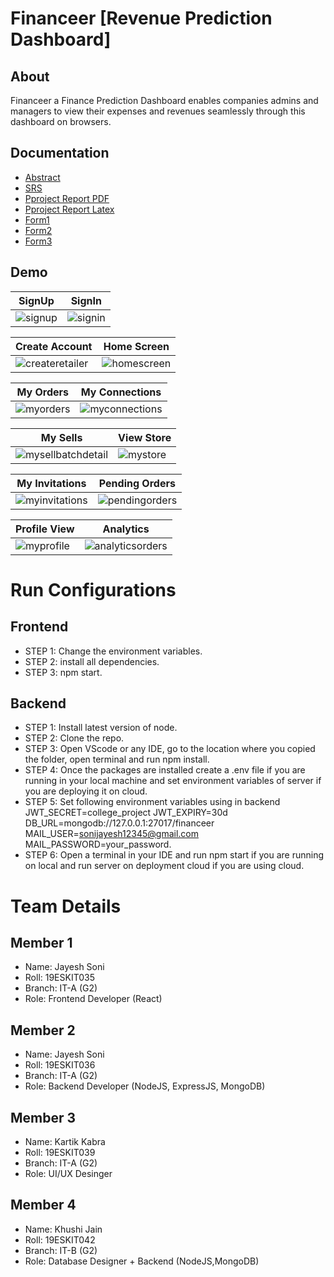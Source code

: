 # Financeer [Revenue Prediction Dashboard]

<!-- ![xQhhE8f01UZN_1024_500](https://github.com/raghavtilak/TradeConnect/assets/74963954/3f8c7103-9ac4-4cd4-ac82-ee553dae9df9) -->

## About

Financeer a Finance Prediction Dashboard enables companies admins and managers to view their expenses and revenues seamlessly through this dashboard on browsers.

<!-- [Download APK](https://github.com/raghavtilak/TradeConnect/blob/main/FrontendCode/TradeConnect-master/app/release/app-release.apk) -->

## Documentation

- [Abstract](https://github.com/raghavtilak/TradeConnect/blob/main/Project%20Documentation/AbstractTradeConnect.pdf)
- [SRS](https://github.com/raghavtilak/TradeConnect/blob/main/Project%20Documentation/SRSTradeConnect.pdf)
- [Pproject Report PDF](https://github.com/raghavtilak/TradeConnect/blob/main/Project%20Documentation/ProjectReportTradeConnect.pdf)
- [Pproject Report Latex](https://github.com/raghavtilak/TradeConnect/blob/main/Project%20Documentation/ProjectReportTradeConnect.zip)
- [Form1](https://github.com/raghavtilak/TradeConnect/blob/main/Project%20Documentation/Form1.pdf)
- [Form2](https://github.com/raghavtilak/TradeConnect/blob/main/Project%20Documentation/Form2.pdf)
- [Form3](https://github.com/raghavtilak/TradeConnect/blob/main/Project%20Documentation/Form3.pdf)

## Demo

| SignUp                                                                                                      | SignIn                                                                                                      |
| ----------------------------------------------------------------------------------------------------------- | ----------------------------------------------------------------------------------------------------------- |
| ![signup](https://github.com/raghavtilak/TradeConnect/assets/74963954/b175c152-621f-4edf-ada5-ac216f4cef81) | ![signin](https://github.com/raghavtilak/TradeConnect/assets/74963954/bc740353-dc12-4c47-80cc-682057b12356) |

| Create Account                                                                                                      | Home Screen                                                                                                     |
| ------------------------------------------------------------------------------------------------------------------- | --------------------------------------------------------------------------------------------------------------- |
| ![createretailer](https://github.com/raghavtilak/TradeConnect/assets/74963954/70c580e5-d502-49a6-ad57-696539c8fa13) | ![homescreen](https://github.com/raghavtilak/TradeConnect/assets/74963954/e09f67e6-812f-4771-a058-bc375292d1e4) |

| My Orders                                                                                                     | My Connections                                                                                                     |
| ------------------------------------------------------------------------------------------------------------- | ------------------------------------------------------------------------------------------------------------------ |
| ![myorders](https://github.com/raghavtilak/TradeConnect/assets/74963954/12e272e1-3e06-452c-a380-a9e199308df9) | ![myconnections](https://github.com/raghavtilak/TradeConnect/assets/74963954/ae7f5866-ebd6-45bf-9a85-f7984f84791b) |

| My Sells                                                                                                               | View Store                                                                                                   |
| ---------------------------------------------------------------------------------------------------------------------- | ------------------------------------------------------------------------------------------------------------ |
| ![mysellbatchdetail](https://github.com/raghavtilak/TradeConnect/assets/74963954/1e3836b4-2eef-4900-b80b-0ee48b5dbfe4) | ![mystore](https://github.com/raghavtilak/TradeConnect/assets/74963954/2f84f07b-a874-4f89-920c-833a5742042f) |

| My Invitations                                                                                                     | Pending Orders                                                                                                     |
| ------------------------------------------------------------------------------------------------------------------ | ------------------------------------------------------------------------------------------------------------------ |
| ![myinvitations](https://github.com/raghavtilak/TradeConnect/assets/74963954/866bd3e0-0432-4d07-ae45-9dd7a58a0599) | ![pendingorders](https://github.com/raghavtilak/TradeConnect/assets/74963954/5ee0b434-6d09-4d4d-9fdb-80beaeac905f) |

| Profile View                                                                                                   | Analytics                                                                                                            |
| -------------------------------------------------------------------------------------------------------------- | -------------------------------------------------------------------------------------------------------------------- |
| ![myprofile](https://github.com/raghavtilak/TradeConnect/assets/74963954/e9ed1de9-9d2d-44d5-b806-8c1a613c4fc0) | ![analyticsorders](https://github.com/raghavtilak/TradeConnect/assets/74963954/aa52cab9-5a95-462e-b06b-88a701dd193c) |

# Run Configurations

## Frontend

- STEP 1: Change the environment variables.
- STEP 2: install all dependencies.
- STEP 3: npm start.

## Backend

- STEP 1: Install latest version of node.
- STEP 2: Clone the repo.
- STEP 3: Open VScode or any IDE, go to the location where you copied the folder, open terminal and run npm install.
- STEP 4: Once the packages are installed create a .env file if you are running in your local machine and set environment variables of server if you are deploying it on cloud.
- STEP 5: Set following environment variables using in backend JWT_SECRET=college_project JWT_EXPIRY=30d DB_URL=mongodb://127.0.0.1:27017/financeer MAIL_USER=sonijayesh12345@gmail.com MAIL_PASSWORD=your_password.
- STEP 6: Open a terminal in your IDE and run npm start if you are running on local and run server on deployment cloud if you are using cloud.

# Team Details

## Member 1

- Name: Jayesh Soni
- Roll: 19ESKIT035
- Branch: IT-A (G2)
- Role: Frontend Developer (React)

## Member 2

- Name: Jayesh Soni
- Roll: 19ESKIT036
- Branch: IT-A (G2)
- Role: Backend Developer (NodeJS, ExpressJS, MongoDB)

## Member 3

- Name: Kartik Kabra
- Roll: 19ESKIT039
- Branch: IT-A (G2)
- Role: UI/UX Desinger

## Member 4

- Name: Khushi Jain
- Roll: 19ESKIT042
- Branch: IT-B (G2)
- Role: Database Designer + Backend (NodeJS,MongoDB)
